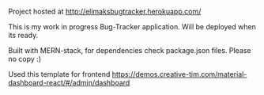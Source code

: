 Project hosted at http://elimaksbugtracker.herokuapp.com/

This is my work in progress Bug-Tracker application.
Will be deployed when its ready.

Built with MERN-stack, for dependencies check package.json files.
Please no copy :)

Used this template for frontend https://demos.creative-tim.com/material-dashboard-react/#/admin/dashboard
